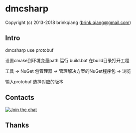 # dmcsharp

Copyright (c) 2013-2018 brinkqiang (brink.qiang@gmail.com)


## Intro
dmcsharp use protobuf

设置cmake到环境变量path
运行
build.bat
在build目录打开工程

工具 -> NuGet 包管理器 -> 管理解决方案的NuGet程序包 -> 浏览

输入protobuf 选择对应的版本
## Contacts
[![Join the chat](https://badges.gitter.im/brinkqiang/dmcsharp/Lobby.svg)](https://gitter.im/brinkqiang/dmcsharp)

## Thanks
